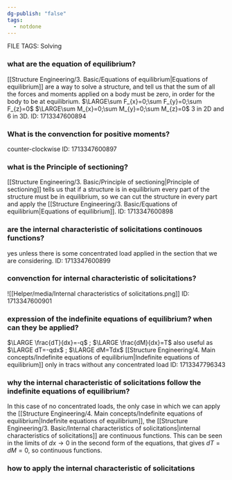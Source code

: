 ```yaml
---
dg-publish: "false"
tags:
  - notdone
---
```

FILE TAGS: Solving

### what are the equation of equilibrium? 
[[Structure Engineering/3. Basic/Equations of equilibrium|Equations of equilibrium]] are a way to solve a structure, and tell us that the sum of all the forces and moments applied on a body must be zero, in order for the body to be at equilibrium.
$\LARGE\sum F_{x}=0;\sum F_{y}=0;\sum F_{z}=0$
$\LARGE\sum M_{x}=0;\sum M_{y}=0;\sum M_{z}=0$
3 in 2D and 6 in 3D.
ID: 1713347600894


### What is the convenction for positive moments?
counter-clockwise 
ID: 1713347600897


### what is the Principle of sectioning?
[[Structure Engineering/3. Basic/Principle of sectioning|Principle of sectioning]] tells us that if a structure is in equilibrium every part of the structure must be in equilibrium, so we can cut the structure in every part and apply the [[Structure Engineering/3. Basic/Equations of equilibrium|Equations of equilibrium]].
ID: 1713347600898


### are the internal characteristic of solicitations continouos functions?
yes unless there is some concentrated load applied in the section that we are considering.
ID: 1713347600899


### convenction for internal characteristic of solicitations?
![[Helper/media/Internal characteristics of solicitations.png]]
ID: 1713347600901

### expression of the indefinite equations of equilibrium? when can they be applied?
$\LARGE \frac{dT}{dx}=-q$ ; $\LARGE \frac{dM}{dx}=T$ also useful as $\LARGE dT=-qdx$ ; $\LARGE dM=Tdx$
[[Structure Engineering/4. Main concepts/Indefinite equations of equilibrium|Indefinite equations of equilibrium]]
only in tracs without any concentrated load
ID: 1713347796343

### why the internal characteristic of solicitations follow the indefinite equations of equilibrium?
In this case of no concentrated loads, the only case in which we can apply the [[Structure Engineering/4. Main concepts/Indefinite equations of equilibrium|Indefinite equations of equilibrium]], the [[Structure Engineering/3. Basic/Internal characteristics of solicitations|internal characteristics of solicitations]] are continuous functions. 
This can be seen in the limits of $dx \rightarrow 0$ in the second form of the equations, that gives $dT=dM=0$, so continuous functions.

###  how to apply the internal characteristic of solicitations
